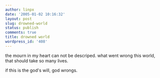 ```yaml
---
author: linpx
date: '2005-01-02 10:16:32'
layout: post
slug: drowned-world
status: publish
comments: true
title: drowned world
wordpress_id: '408'
---
```


the mourn in my heart can not be descriped. what went wrong this world, that
should take so many lives.

if this is the god's will, god wrongs.

